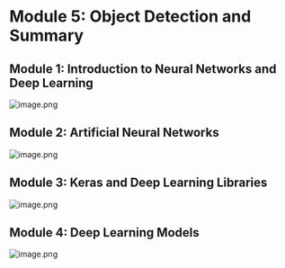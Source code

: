 

# Module 5: Object Detection and Summary
## Module 1: Introduction to Neural Networks and Deep Learning
![image.png](https://prod-files-secure.s3.us-west-2.amazonaws.com/03e82b26-cccb-4906-bb56-adabcbdc0655/a8d40bcb-c482-4026-8872-311e16b2dc63/image.png?X-Amz-Algorithm=AWS4-HMAC-SHA256&X-Amz-Content-Sha256=UNSIGNED-PAYLOAD&X-Amz-Credential=ASIAZI2LB466UJ6H76E7%2F20250204%2Fus-west-2%2Fs3%2Faws4_request&X-Amz-Date=20250204T171247Z&X-Amz-Expires=3600&X-Amz-Security-Token=IQoJb3JpZ2luX2VjEBkaCXVzLXdlc3QtMiJHMEUCIFmtqTnR2ejE8xrAcIM4AO1FAv%2FVadh1bafVXgud7M54AiEA6JrwtHcltzLy3PWu1F7jzdZZ9n2ahlS%2BWpz9zZlyKkkq%2FwMIMhAAGgw2Mzc0MjMxODM4MDUiDLH7lGonllAmGEaa%2BCrcA0e6uA7RxHgxt6RswtACzk2E6QOHJchghETIjkhX1%2F0v8pOvs%2BMV4mAY6uh%2BcN7Rcn16SMILMT1d7SKRRkFW4nj4z58WW6z0MwZLMsO9V1ZhOqxxDZHIqDbcGDgS9ZhUA%2FcHXUAEAFxzci5rvGTboO5Rlf%2FD4ktMEZAX5SgJ2iCCdQREmk1hVVrbcOrGFFoBdi%2BkxK%2FbkXCVCUeKG17gd3SXRruKxl7xtElmFrY3H7uACttYU7e9icJNZtRBCu%2BsLmqhrO3IE%2Ft0XeUoLqLH02V7LLEvtWTgSgAyCBZs2YM1z3PNys%2FMtMu98qU%2B%2F%2BY3oAEbFOtDglsmSgQttqJKolfNJg04H8BXm7Kwh7X9Lk7DqbypsDwmOybDB%2FKh9LhmJkvWzN%2BINXjhfXFNYB%2BPIxf39r2jBS%2BN28GKMocmxGysf0IgKCuseJr16EpigiuRASAhBYMGhWmMqYO88kblWhShdJcuncFyxz70K8oUIHOXPD4XpWumEj0%2B51vDHbqzluvk%2B47%2FQ2r1Xpzgt%2FthUe55LpMVTEPv%2BpoDYVTJx9TUHxpiJ%2FfW0lEcdtYVdBHTqx4gqgdwkgBzlnFt44axWGWmV8LvEBkBJY%2FH%2F5C93oC9MjEKuQCb10G3vXstMNWFib0GOqUBwui8GhEXCCyz66LVRMD6g348w6NgKtGKqUDFxqPImKD08PQFCrjTBxd5wLF3M4j0hP1P52z0VfSSZ6cVP8UZeTx5L9n0avW3VDndKHaoC8dOOck06GEgab5waMttkHaz6avJMcsLTv4vkRUZMXpDqFur8QFIO%2FYMWomNo%2FZN1oN2kO5g5gH6xQ5homaEUMtWg4hrhk9o1L2lCt7FUMykhUE0AB2E&X-Amz-Signature=1c2780ffb1c20171e245a265762e20636a773e0923a66614cbdac6fbca81e6be&X-Amz-SignedHeaders=host&x-id=GetObject)
## Module 2: Artificial Neural Networks
![image.png](https://prod-files-secure.s3.us-west-2.amazonaws.com/03e82b26-cccb-4906-bb56-adabcbdc0655/5157ca89-62da-41d9-a98f-6432b71047a9/image.png?X-Amz-Algorithm=AWS4-HMAC-SHA256&X-Amz-Content-Sha256=UNSIGNED-PAYLOAD&X-Amz-Credential=ASIAZI2LB466UJ6H76E7%2F20250204%2Fus-west-2%2Fs3%2Faws4_request&X-Amz-Date=20250204T171247Z&X-Amz-Expires=3600&X-Amz-Security-Token=IQoJb3JpZ2luX2VjEBkaCXVzLXdlc3QtMiJHMEUCIFmtqTnR2ejE8xrAcIM4AO1FAv%2FVadh1bafVXgud7M54AiEA6JrwtHcltzLy3PWu1F7jzdZZ9n2ahlS%2BWpz9zZlyKkkq%2FwMIMhAAGgw2Mzc0MjMxODM4MDUiDLH7lGonllAmGEaa%2BCrcA0e6uA7RxHgxt6RswtACzk2E6QOHJchghETIjkhX1%2F0v8pOvs%2BMV4mAY6uh%2BcN7Rcn16SMILMT1d7SKRRkFW4nj4z58WW6z0MwZLMsO9V1ZhOqxxDZHIqDbcGDgS9ZhUA%2FcHXUAEAFxzci5rvGTboO5Rlf%2FD4ktMEZAX5SgJ2iCCdQREmk1hVVrbcOrGFFoBdi%2BkxK%2FbkXCVCUeKG17gd3SXRruKxl7xtElmFrY3H7uACttYU7e9icJNZtRBCu%2BsLmqhrO3IE%2Ft0XeUoLqLH02V7LLEvtWTgSgAyCBZs2YM1z3PNys%2FMtMu98qU%2B%2F%2BY3oAEbFOtDglsmSgQttqJKolfNJg04H8BXm7Kwh7X9Lk7DqbypsDwmOybDB%2FKh9LhmJkvWzN%2BINXjhfXFNYB%2BPIxf39r2jBS%2BN28GKMocmxGysf0IgKCuseJr16EpigiuRASAhBYMGhWmMqYO88kblWhShdJcuncFyxz70K8oUIHOXPD4XpWumEj0%2B51vDHbqzluvk%2B47%2FQ2r1Xpzgt%2FthUe55LpMVTEPv%2BpoDYVTJx9TUHxpiJ%2FfW0lEcdtYVdBHTqx4gqgdwkgBzlnFt44axWGWmV8LvEBkBJY%2FH%2F5C93oC9MjEKuQCb10G3vXstMNWFib0GOqUBwui8GhEXCCyz66LVRMD6g348w6NgKtGKqUDFxqPImKD08PQFCrjTBxd5wLF3M4j0hP1P52z0VfSSZ6cVP8UZeTx5L9n0avW3VDndKHaoC8dOOck06GEgab5waMttkHaz6avJMcsLTv4vkRUZMXpDqFur8QFIO%2FYMWomNo%2FZN1oN2kO5g5gH6xQ5homaEUMtWg4hrhk9o1L2lCt7FUMykhUE0AB2E&X-Amz-Signature=f1900364f60234eba2ffa3e2507e4215df9a3c856b50bafb768fea29f66eafc3&X-Amz-SignedHeaders=host&x-id=GetObject)
## Module 3: Keras and Deep Learning Libraries
![image.png](https://prod-files-secure.s3.us-west-2.amazonaws.com/03e82b26-cccb-4906-bb56-adabcbdc0655/5089ce50-05f1-470d-ad42-42503bf1df5f/image.png?X-Amz-Algorithm=AWS4-HMAC-SHA256&X-Amz-Content-Sha256=UNSIGNED-PAYLOAD&X-Amz-Credential=ASIAZI2LB466UJ6H76E7%2F20250204%2Fus-west-2%2Fs3%2Faws4_request&X-Amz-Date=20250204T171247Z&X-Amz-Expires=3600&X-Amz-Security-Token=IQoJb3JpZ2luX2VjEBkaCXVzLXdlc3QtMiJHMEUCIFmtqTnR2ejE8xrAcIM4AO1FAv%2FVadh1bafVXgud7M54AiEA6JrwtHcltzLy3PWu1F7jzdZZ9n2ahlS%2BWpz9zZlyKkkq%2FwMIMhAAGgw2Mzc0MjMxODM4MDUiDLH7lGonllAmGEaa%2BCrcA0e6uA7RxHgxt6RswtACzk2E6QOHJchghETIjkhX1%2F0v8pOvs%2BMV4mAY6uh%2BcN7Rcn16SMILMT1d7SKRRkFW4nj4z58WW6z0MwZLMsO9V1ZhOqxxDZHIqDbcGDgS9ZhUA%2FcHXUAEAFxzci5rvGTboO5Rlf%2FD4ktMEZAX5SgJ2iCCdQREmk1hVVrbcOrGFFoBdi%2BkxK%2FbkXCVCUeKG17gd3SXRruKxl7xtElmFrY3H7uACttYU7e9icJNZtRBCu%2BsLmqhrO3IE%2Ft0XeUoLqLH02V7LLEvtWTgSgAyCBZs2YM1z3PNys%2FMtMu98qU%2B%2F%2BY3oAEbFOtDglsmSgQttqJKolfNJg04H8BXm7Kwh7X9Lk7DqbypsDwmOybDB%2FKh9LhmJkvWzN%2BINXjhfXFNYB%2BPIxf39r2jBS%2BN28GKMocmxGysf0IgKCuseJr16EpigiuRASAhBYMGhWmMqYO88kblWhShdJcuncFyxz70K8oUIHOXPD4XpWumEj0%2B51vDHbqzluvk%2B47%2FQ2r1Xpzgt%2FthUe55LpMVTEPv%2BpoDYVTJx9TUHxpiJ%2FfW0lEcdtYVdBHTqx4gqgdwkgBzlnFt44axWGWmV8LvEBkBJY%2FH%2F5C93oC9MjEKuQCb10G3vXstMNWFib0GOqUBwui8GhEXCCyz66LVRMD6g348w6NgKtGKqUDFxqPImKD08PQFCrjTBxd5wLF3M4j0hP1P52z0VfSSZ6cVP8UZeTx5L9n0avW3VDndKHaoC8dOOck06GEgab5waMttkHaz6avJMcsLTv4vkRUZMXpDqFur8QFIO%2FYMWomNo%2FZN1oN2kO5g5gH6xQ5homaEUMtWg4hrhk9o1L2lCt7FUMykhUE0AB2E&X-Amz-Signature=36a9a1382c7b79ddda6960d3a5ff0c4a9cc52861155f3edca1d3a21204766f4d&X-Amz-SignedHeaders=host&x-id=GetObject)
## Module 4: Deep Learning Models
![image.png](https://prod-files-secure.s3.us-west-2.amazonaws.com/03e82b26-cccb-4906-bb56-adabcbdc0655/4e22fcb0-cfbc-4d28-b961-b9b8fde071f0/image.png?X-Amz-Algorithm=AWS4-HMAC-SHA256&X-Amz-Content-Sha256=UNSIGNED-PAYLOAD&X-Amz-Credential=ASIAZI2LB466UJ6H76E7%2F20250204%2Fus-west-2%2Fs3%2Faws4_request&X-Amz-Date=20250204T171247Z&X-Amz-Expires=3600&X-Amz-Security-Token=IQoJb3JpZ2luX2VjEBkaCXVzLXdlc3QtMiJHMEUCIFmtqTnR2ejE8xrAcIM4AO1FAv%2FVadh1bafVXgud7M54AiEA6JrwtHcltzLy3PWu1F7jzdZZ9n2ahlS%2BWpz9zZlyKkkq%2FwMIMhAAGgw2Mzc0MjMxODM4MDUiDLH7lGonllAmGEaa%2BCrcA0e6uA7RxHgxt6RswtACzk2E6QOHJchghETIjkhX1%2F0v8pOvs%2BMV4mAY6uh%2BcN7Rcn16SMILMT1d7SKRRkFW4nj4z58WW6z0MwZLMsO9V1ZhOqxxDZHIqDbcGDgS9ZhUA%2FcHXUAEAFxzci5rvGTboO5Rlf%2FD4ktMEZAX5SgJ2iCCdQREmk1hVVrbcOrGFFoBdi%2BkxK%2FbkXCVCUeKG17gd3SXRruKxl7xtElmFrY3H7uACttYU7e9icJNZtRBCu%2BsLmqhrO3IE%2Ft0XeUoLqLH02V7LLEvtWTgSgAyCBZs2YM1z3PNys%2FMtMu98qU%2B%2F%2BY3oAEbFOtDglsmSgQttqJKolfNJg04H8BXm7Kwh7X9Lk7DqbypsDwmOybDB%2FKh9LhmJkvWzN%2BINXjhfXFNYB%2BPIxf39r2jBS%2BN28GKMocmxGysf0IgKCuseJr16EpigiuRASAhBYMGhWmMqYO88kblWhShdJcuncFyxz70K8oUIHOXPD4XpWumEj0%2B51vDHbqzluvk%2B47%2FQ2r1Xpzgt%2FthUe55LpMVTEPv%2BpoDYVTJx9TUHxpiJ%2FfW0lEcdtYVdBHTqx4gqgdwkgBzlnFt44axWGWmV8LvEBkBJY%2FH%2F5C93oC9MjEKuQCb10G3vXstMNWFib0GOqUBwui8GhEXCCyz66LVRMD6g348w6NgKtGKqUDFxqPImKD08PQFCrjTBxd5wLF3M4j0hP1P52z0VfSSZ6cVP8UZeTx5L9n0avW3VDndKHaoC8dOOck06GEgab5waMttkHaz6avJMcsLTv4vkRUZMXpDqFur8QFIO%2FYMWomNo%2FZN1oN2kO5g5gH6xQ5homaEUMtWg4hrhk9o1L2lCt7FUMykhUE0AB2E&X-Amz-Signature=d2de825ff6d1fecf94c975695e593555432bd98404e9f656e63bff41d18346ec&X-Amz-SignedHeaders=host&x-id=GetObject)